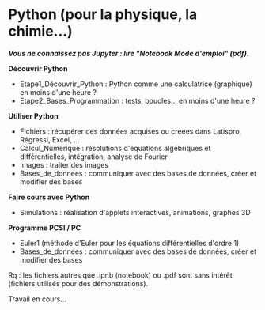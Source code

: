 # Python (pour la physique, la chimie...)
<b><i>Vous ne connaissez pas Jupyter : lire "Notebook Mode d'emploi" (pdf)</i></b>.

<b>Découvrir Python</b>
- Etape1_Découvrir_Python : Python comme une calculatrice (graphique) en moins d'une heure ?
- Etape2_Bases_Programmation : tests, boucles... en moins d'une heure ?

<b>Utiliser Python</b>
- Fichiers : récupérer des données acquises ou créées dans Latispro, Régressi, Excel, ...
- Calcul_Numerique : résolutions d'équations algébriques et différentielles, intégration, analyse de Fourier
- Images : traiter des images
- Bases_de_donnees : communiquer avec des bases de données, créer et modifier des bases

<b>Faire cours avec Python</b>
- Simulations : réalisation d'applets interactives, animations, graphes 3D

<b>Programme PCSI / PC</b>
- Euler1 (méthode d'Euler pour les équations différentielles d'ordre 1)
- Bases_de_donnees : communiquer avec des bases de données, créer et modifier des bases

Rq : les fichiers autres que .ipnb (notebook) ou .pdf sont sans intérêt (fichiers utilisés pour des démonstrations).

Travail en cours...
